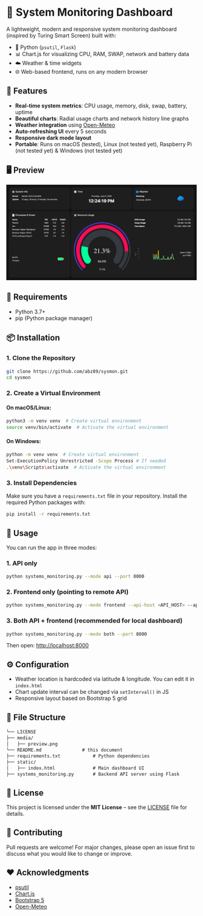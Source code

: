 # 🔧 System Monitoring Dashboard

A lightweight, modern and responsive system monitoring dashboard (inspired by Turing Smart Screen) built with:

- 🐍 Python (`psutil`, `Flask`)
- 📊 Chart.js for visualizing CPU, RAM, SWAP, network and battery data
- ☁️ Weather & time widgets
- 🌐 Web-based frontend, runs on any modern browser

## 🚀 Features

- **Real-time system metrics**: CPU usage, memory, disk, swap, battery, uptime
- **Beautiful charts**: Radial usage charts and network history line graphs
- **Weather integration** using [Open-Meteo](https://open-meteo.com/)
- **Auto-refreshing UI** every 5 seconds
- **Responsive dark mode layout**
- **Portable**: Runs on macOS (tested), Linux (not tested yet), Raspberry Pi (not tested yet) & Windows (not tested yet)

## 🖥️ Preview

![Screenshot](media/preview.png)

## 🔧 Requirements

- Python 3.7+
- pip (Python package manager)

## 📦 Installation

### **1. Clone the Repository**

```bash
git clone https://github.com/abz89/sysmon.git
cd sysmon
```

### **2. Create a Virtual Environment**

#### **On macOS/Linux:**

```bash
python3 -m venv venv  # Create virtual environment
source venv/bin/activate  # Activate the virtual environment
```

#### **On Windows:**

```bash
python -m venv venv  # Create virtual environment
Set-ExecutionPolicy Unrestricted -Scope Process # If needed
.\venv\Scripts\activate  # Activate the virtual environment
```

### **3. Install Dependencies**

Make sure you have a `requirements.txt` file in your repository. Install the required Python packages with:

```bash
pip install -r requirements.txt
```

## 🧪 Usage

You can run the app in three modes:

### 1. API only

```bash
python systems_monitoring.py --mode api --port 8000
```

### 2. Frontend only (pointing to remote API)

```bash
python systems_monitoring.py --mode frontend --api-host <API_HOST> --api-port <API_PORT>
```

### 3. Both API + frontend (recommended for local dashboard)

```bash
python systems_monitoring.py --mode both --port 8000
```

Then open: [http://localhost:8000](http://localhost:8000)

## ⚙️ Configuration

- Weather location is hardcoded via latitude & longitude. You can edit it in `index.html`
- Chart update interval can be changed via `setInterval()` in JS
- Responsive layout based on Bootstrap 5 grid

## 📁 File Structure

```
└── LICENSE
├── media/
│   ├── preview.png
└── README.md				# this document
├── requirements.txt     		# Python dependencies
├── static/
│   ├── index.html       		# Main dashboard UI
├── systems_monitoring.py		# Backend API server using Flask
```

## 📜 License

This project is licensed under the **MIT License** – see the [LICENSE](LICENSE) file for details.

## 🤝 Contributing

Pull requests are welcome! For major changes, please open an issue first to discuss what you would like to change or improve.

## ❤️ Acknowledgments

- [psutil](https://github.com/giampaolo/psutil)
- [Chart.js](https://www.chartjs.org/)
- [Bootstrap 5](https://getbootstrap.com/)
- [Open-Meteo](https://open-meteo.com/)
